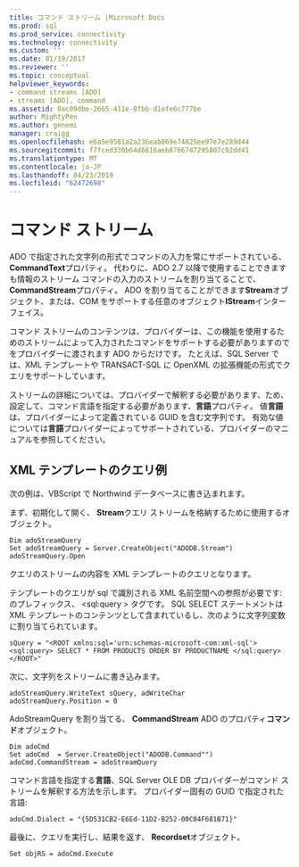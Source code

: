 ```yaml
---
title: コマンド ストリーム |Microsoft Docs
ms.prod: sql
ms.prod_service: connectivity
ms.technology: connectivity
ms.custom: ''
ms.date: 01/19/2017
ms.reviewer: ''
ms.topic: conceptual
helpviewer_keywords:
- command streams [ADO]
- streams [ADO], command
ms.assetid: 0ac09dbe-2665-411e-8fbb-d1efe6c777be
author: MightyPen
ms.author: genemi
manager: craigg
ms.openlocfilehash: e6a5e9581a2a236eab869e74825ee97e7e289d44
ms.sourcegitcommit: f7fced330b64d6616aeb8766747295807c92dd41
ms.translationtype: MT
ms.contentlocale: ja-JP
ms.lasthandoff: 04/23/2019
ms.locfileid: "62472698"
---
```

# <a name="command-streams"></a>コマンド ストリーム
ADO で指定された文字列の形式でコマンドの入力を常にサポートされている、 **CommandText**プロパティ。 代わりに、ADO 2.7 以降で使用することできますも情報のストリーム コマンドの入力のストリームを割り当てることで、 **CommandStream**プロパティ。 ADO を割り当てることができます**Stream**オブジェクト、または、COM をサポートする任意のオブジェクト**IStream**インターフェイス。  
  
 コマンド ストリームのコンテンツは、プロバイダーは、この機能を使用するためのストリームによって入力されたコマンドをサポートする必要がありますのでをプロバイダーに渡されます ADO からだけです。 たとえば、SQL Server では、XML テンプレートや TRANSACT-SQL に OpenXML の拡張機能の形式でクエリをサポートしています。  
  
 ストリームの詳細については、プロバイダーで解釈する必要があります、ため、設定して、コマンド言語を指定する必要があります、**言語**プロパティ。 値**言語**は、プロバイダーによって定義されている GUID を含む文字列です。 有効な値については**言語**プロバイダーによってサポートされている、プロバイダーのマニュアルを参照してください。  
  
## <a name="xml-template-query-example"></a>XML テンプレートのクエリ例  
 次の例は、VBScript で Northwind データベースに書き込まれます。  
  
 まず、初期化して開く、 **Stream**クエリ ストリームを格納するために使用するオブジェクト。  
  
```  
Dim adoStreamQuery  
Set adoStreamQuery = Server.CreateObject("ADODB.Stream")  
adoStreamQuery.Open  
```  
  
 クエリのストリームの内容を XML テンプレートのクエリとなります。  
  
 テンプレートのクエリが sql で識別される XML 名前空間への参照が必要です: のプレフィックス、 \<sql:query > タグです。 SQL SELECT ステートメントは XML テンプレートのコンテンツとして含まれているし、次のように文字列変数に割り当てられています。  
  
```  
sQuery = "<ROOT xmlns:sql='urn:schemas-microsoft-com:xml-sql'>  
<sql:query> SELECT * FROM PRODUCTS ORDER BY PRODUCTNAME </sql:query>  
</ROOT>"  
```  
  
 次に、文字列をストリームに書き込みます。  
  
```  
adoStreamQuery.WriteText sQuery, adWriteChar  
adoStreamQuery.Position = 0  
```  
  
 AdoStreamQuery を割り当てる、 **CommandStream** ADO のプロパティ**コマンド**オブジェクト。  
  
```  
Dim adoCmd  
Set adoCmd  = Server.CreateObject("ADODB.Command"")  
adoCmd.CommandStream = adoStreamQuery  
```  
  
 コマンド言語を指定する**言語**、SQL Server OLE DB プロバイダーがコマンド ストリームを解釈する方法を示します。 プロバイダー固有の GUID で指定された言語:  
  
```  
adoCmd.Dialect = "{5D531CB2-E6Ed-11D2-B252-00C04F681B71}"  
```  
  
 最後に、クエリを実行し、結果を返す、 **Recordset**オブジェクト。  
  
```  
Set objRS = adoCmd.Execute  
```
